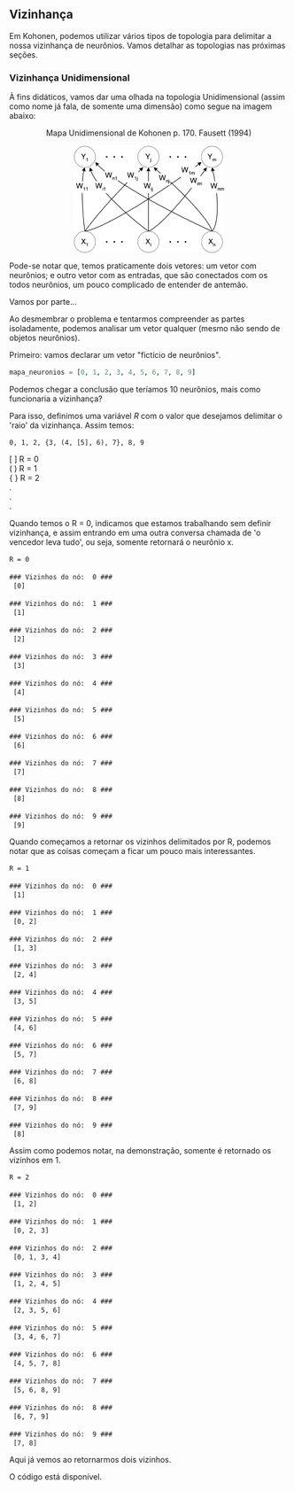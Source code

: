 ## Vizinhança

Em Kohonen, podemos utilizar vários tipos de topologia para delimitar a nossa vizinhança de neurônios. Vamos detalhar as topologias nas próximas seções.

### Vizinhança Unidimensional

À fins didáticos, vamos dar uma olhada na topologia Unidimensional (assim como nome já fala, de somente uma dimensão) como segue na imagem abaixo:

<p align="center">
 Mapa Unidimensional de Kohonen p. 170. Fausett (1994)
</p>

<p align="center">
 <img align="center" src="https://github.com/MuriloChaves/Kohonen_Fausett/blob/master/vizinhanca/imagens/vizinhanca_unidimensional.gif">
</p>

Pode-se notar que, temos praticamente dois vetores: um vetor com neurônios; e outro vetor com as entradas, que são conectados com os todos neurônios, um pouco complicado de entender de antemão.

Vamos por parte... 

Ao desmembrar o problema e tentarmos compreender as partes isoladamente, podemos analisar um vetor qualquer (mesmo não sendo de objetos neurônios). 

Primeiro: vamos declarar um vetor "fictício de neurônios".

```python
mapa_neuronios = [0, 1, 2, 3, 4, 5, 6, 7, 8, 9]
```

Podemos chegar a conclusão que teríamos 10 neurônios, mais como funcionaria a vizinhança? 

Para isso, definimos uma variável <i>R</i> com o valor que desejamos delimitar o 'raio' da vizinhança. Assim temos:

```
0, 1, 2, {3, (4, [5], 6), 7}, 8, 9
```

\[ \] R = 0 <br/>
\( \) R = 1 <br/>
\{ \} R = 2 <br/>
. <br/>
. <br/>
. <br/>

Quando temos o R = 0, indicamos que estamos trabalhando sem definir vizinhança, e assim entrando em uma outra conversa chamada de 'o vencedor leva tudo', ou seja, somente retornará o neurônio x.

```
R = 0

### Vizinhos do nó:  0 ###
 [0]

### Vizinhos do nó:  1 ###
 [1]

### Vizinhos do nó:  2 ###
 [2]

### Vizinhos do nó:  3 ###
 [3]

### Vizinhos do nó:  4 ###
 [4]

### Vizinhos do nó:  5 ###
 [5]

### Vizinhos do nó:  6 ###
 [6]

### Vizinhos do nó:  7 ###
 [7]

### Vizinhos do nó:  8 ###
 [8]

### Vizinhos do nó:  9 ###
 [9]
```

Quando começamos a retornar os vizinhos delimitados por R, podemos notar que as coisas começam a ficar um pouco mais interessantes.

```
R = 1

### Vizinhos do nó:  0 ###
 [1]

### Vizinhos do nó:  1 ###
 [0, 2]

### Vizinhos do nó:  2 ###
 [1, 3]

### Vizinhos do nó:  3 ###
 [2, 4]

### Vizinhos do nó:  4 ###
 [3, 5]

### Vizinhos do nó:  5 ###
 [4, 6]

### Vizinhos do nó:  6 ###
 [5, 7]

### Vizinhos do nó:  7 ###
 [6, 8]

### Vizinhos do nó:  8 ###
 [7, 9]

### Vizinhos do nó:  9 ###
 [8]

```

Assim como podemos notar, na demonstração, somente é retornado os vizinhos em 1.

```
R = 2

### Vizinhos do nó:  0 ###
 [1, 2]

### Vizinhos do nó:  1 ###
 [0, 2, 3]

### Vizinhos do nó:  2 ###
 [0, 1, 3, 4]

### Vizinhos do nó:  3 ###
 [1, 2, 4, 5]

### Vizinhos do nó:  4 ###
 [2, 3, 5, 6]

### Vizinhos do nó:  5 ###
 [3, 4, 6, 7]

### Vizinhos do nó:  6 ###
 [4, 5, 7, 8]

### Vizinhos do nó:  7 ###
 [5, 6, 8, 9]

### Vizinhos do nó:  8 ###
 [6, 7, 9]

### Vizinhos do nó:  9 ###
 [7, 8]
```

Aqui já vemos ao retornarmos dois vizinhos.

O código está disponível.
